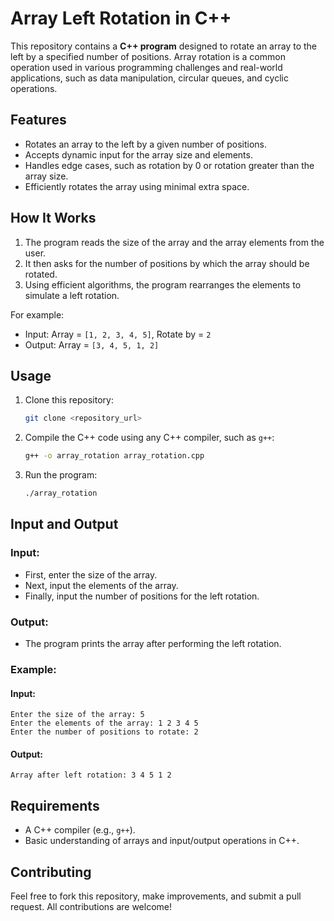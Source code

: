 
# Array Left Rotation in C++

This repository contains a **C++ program** designed to rotate an array to the left by a specified number of positions. Array rotation is a common operation used in various programming challenges and real-world applications, such as data manipulation, circular queues, and cyclic operations.

## Features
- Rotates an array to the left by a given number of positions.
- Accepts dynamic input for the array size and elements.
- Handles edge cases, such as rotation by 0 or rotation greater than the array size.
- Efficiently rotates the array using minimal extra space.

## How It Works
1. The program reads the size of the array and the array elements from the user.
2. It then asks for the number of positions by which the array should be rotated.
3. Using efficient algorithms, the program rearranges the elements to simulate a left rotation.

For example:
- Input: Array = `[1, 2, 3, 4, 5]`, Rotate by = `2`
- Output: Array = `[3, 4, 5, 1, 2]`

## Usage
1. Clone this repository:
   ```bash
   git clone <repository_url>
   ```
2. Compile the C++ code using any C++ compiler, such as `g++`:
   ```bash
   g++ -o array_rotation array_rotation.cpp
   ```
3. Run the program:
   ```bash
   ./array_rotation
   ```

## Input and Output
### Input:
- First, enter the size of the array.
- Next, input the elements of the array.
- Finally, input the number of positions for the left rotation.

### Output:
- The program prints the array after performing the left rotation.

### Example:
#### Input:
```
Enter the size of the array: 5
Enter the elements of the array: 1 2 3 4 5
Enter the number of positions to rotate: 2
```

#### Output:
```
Array after left rotation: 3 4 5 1 2
```

## Requirements
- A C++ compiler (e.g., `g++`).
- Basic understanding of arrays and input/output operations in C++.

## Contributing
Feel free to fork this repository, make improvements, and submit a pull request. All contributions are welcome!


